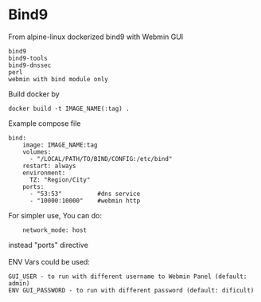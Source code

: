 # Bind9
From alpine-linux dockerized bind9 with Webmin GUI<br>
```
bind9
bind9-tools
bind9-dnssec
perl
webmin with bind module only

```
Build docker by
```
docker build -t IMAGE_NAME(:tag) .
```
Example compose file
```
bind:
    image: IMAGE_NAME:tag
    volumes:
      - "/LOCAL/PATH/TO/BIND/CONFIG:/etc/bind"
    restart: always
    environment:
      TZ: "Region/City"
    ports:
      - "53:53"          #dns service
      - "10000:10000"    #webmin http
```
For simpler use, You can do:
```
    network_mode: host
```
instead "ports" directive<br>
<br>
ENV Vars could be used:
```
GUI_USER - to run with different username to Webmin Panel (default: admin)
ENV GUI_PASSWORD - to run with different password (default: dificult)
```
